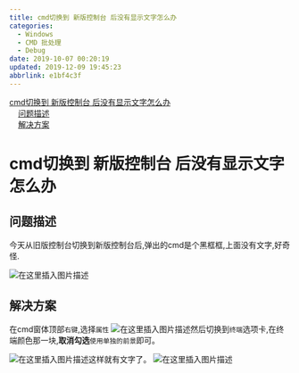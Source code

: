 ```yaml
---
title: cmd切换到 新版控制台 后没有显示文字怎么办
categories: 
  - Windows
  - CMD 批处理
  - Debug
date: 2019-10-07 00:20:19
updated: 2019-12-09 19:45:23
abbrlink: e1bf4c3f
---
```

<div id='my_toc'><a href="/blog/e1bf4c3f/#cmd切换到-新版控制台-后没有显示文字怎么办">cmd切换到 新版控制台 后没有显示文字怎么办</a><br/>&nbsp;&nbsp;&nbsp;&nbsp;<a href="/blog/e1bf4c3f/#问题描述">问题描述</a><br/>&nbsp;&nbsp;&nbsp;&nbsp;<a href="/blog/e1bf4c3f/#解决方案">解决方案</a><br/></div><!--more-->
<script>if (navigator.platform.search('arm')==-1){document.getElementById('my_toc').style.display = 'none';}
var e,p = document.getElementsByTagName('p');while (p.length>0) {e = p[0];e.parentElement.removeChild(e);}
</script>

<!--end-->
# cmd切换到 新版控制台 后没有显示文字怎么办 #
## 问题描述 ##
今天从旧版控制台切换到新版控制台后,弹出的cmd是个黑框框,上面没有文字,好奇怪.

![在这里插入图片描述](https://img-blog.csdnimg.cn/20191007002459946.png?x-oss-process=image/watermark,type_ZmFuZ3poZW5naGVpdGk,shadow_10,text_aHR0cHM6Ly9ibG9nLmNzZG4ubmV0L3FxXzIxODA4OTYx,size_16,color_FFFFFF,t_70)
## 解决方案 ##
在cmd窗体顶部`右键`,选择`属性`
![在这里插入图片描述](https://img-blog.csdnimg.cn/20191007002644467.png?x-oss-process=image/watermark,type_ZmFuZ3poZW5naGVpdGk,shadow_10,text_aHR0cHM6Ly9ibG9nLmNzZG4ubmV0L3FxXzIxODA4OTYx,size_16,color_FFFFFF,t_70)然后切换到`终端`选项卡,在终端颜色那一块,**取消勾选**`使用单独的前景`即可。

![在这里插入图片描述](https://img-blog.csdnimg.cn/20191007002826494.png?x-oss-process=image/watermark,type_ZmFuZ3poZW5naGVpdGk,shadow_10,text_aHR0cHM6Ly9ibG9nLmNzZG4ubmV0L3FxXzIxODA4OTYx,size_16,color_FFFFFF,t_70)这样就有文字了。
![在这里插入图片描述](https://img-blog.csdnimg.cn/20191007002914887.png?x-oss-process=image/watermark,type_ZmFuZ3poZW5naGVpdGk,shadow_10,text_aHR0cHM6Ly9ibG9nLmNzZG4ubmV0L3FxXzIxODA4OTYx,size_16,color_FFFFFF,t_70)

